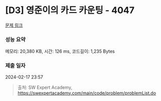 # [D3] 영준이의 카드 카운팅 - 4047 

[문제 링크](https://swexpertacademy.com/main/code/problem/problemDetail.do?contestProbId=AWIsY84KEPMDFAWN) 

### 성능 요약

메모리: 20,380 KB, 시간: 126 ms, 코드길이: 1,235 Bytes

### 제출 일자

2024-02-17 23:57



> 출처: SW Expert Academy, https://swexpertacademy.com/main/code/problem/problemList.do